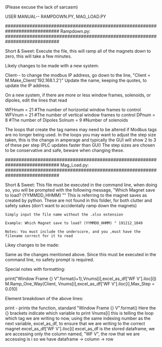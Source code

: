 (Please excuse the lack of sarcasm)

USER MANUAL-- RAMPDOWN.PY, MAG_LOAD.PY

############################################################################
Rampdown.py:
############################################################################


Short & Sweet:
	Execute the file, this will ramp all of the magnets down to zero, this will take a few minutes.
	
Likely changes to be made with a new system:

Client-- to change the modbus IP address, go down to the line, "Client = M.Make_Client('192.168.1.2')"
	Update the name, keeping the quotes, to update the IP address.
	

On a new system, if there are more or less window frames, solenoids, or dipoles, edit the lines that read

WFHnum = 21 #The number of horizontal window frames to control
WFVnum = 21 #The number of vertical window frames to control
DPnum = 8 #The number of Dipoles
Solnum = 9 #Number of solenoids

The loops that create the tag names may need to be altered if Modbus tags are no longer being used.
In the loops you may want to adjust the step size taken, this is the change in amperage and typically the GUI will show 2 to 3 of these per step (PLC updates faster than GUI)
The step sizes are chosen to be conservative and safe, beware when changing these.

############################################################################
Mag_Load.py:
############################################################################

Short & Sweet:
	This file must be executed in the command line, when doing so, you will be prompted with the following message, "Which Magnet save to load? (YYMMDD_HHMM) ""
	This is referring to the magnet saves as created by python. These are not found in this folder, for both clutter and safety sakes (don't want to accidentally ramp down the magnets)
	
	Simply input the file name without the .xlsx extension
	
	Example: Which Magnet save to load? (YYMMDD_HHMM) " 191212_1049
	
	Notes: You must include the underscore, and you ,must have the filename correct for it to read
	
Likey changes to be made:

Same as the changes mentioned above. Since this must be executed in the command line, no safety prompt is required.

Special notes with formatting:

print("Window Frame {} V".format(i+1),Vnums[i],excel_as_df['WF V'].iloc[i])
M.Ramp_One_Way(Client, Vnums[i],excel_as_df['WF V'].iloc[i],Max_Step = 0.010)

Element breakdown of the above lines:

print - prints the function, standard
"Window Frame {} V".format() Here the {} brackets indicate which variable to print
Vnums[i] this is telling the loop which tag we are writing to now, using the same indexing number as the next variable, excel_as_df, to ensure that we are writing to the correct magnet
excel_as_df['WF V'].iloc[i] excel_as_df is the stored dataframe, we are accessing only the column named, "WF V", the row that we are accessing is i so we have dataframe -> column -> row

